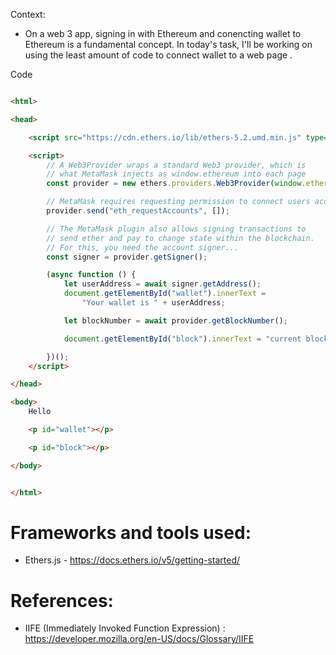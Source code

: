 Context: 
- On a web 3 app, signing in with Ethereum and conencting wallet to Ethereum is a fundamental concept. In today's task, I'll be working on using the least amount of code to connect wallet to a web page .






Code 
```html

<html>

<head>

    <script src="https://cdn.ethers.io/lib/ethers-5.2.umd.min.js" type="application/javascript"></script>

    <script>
        // A Web3Provider wraps a standard Web3 provider, which is
        // what MetaMask injects as window.ethereum into each page
        const provider = new ethers.providers.Web3Provider(window.ethereum)

        // MetaMask requires requesting permission to connect users accounts
        provider.send("eth_requestAccounts", []);

        // The MetaMask plugin also allows signing transactions to
        // send ether and pay to change state within the blockchain.
        // For this, you need the account signer...
        const signer = provider.getSigner();

        (async function () {
            let userAddress = await signer.getAddress();
            document.getElementById("wallet").innerText =
                "Your wallet is " + userAddress;

            let blockNumber = await provider.getBlockNumber();

            document.getElementById("block").innerText = "current block number is: " + blockNumber;

        })();
    </script>

</head>

<body>
    Hello

    <p id="wallet"></p>

    <p id="block"></p>

</body>


</html>


```


# Frameworks and tools used: 
- Ethers.js - https://docs.ethers.io/v5/getting-started/

# References: 
- IIFE (Immediately Invoked Function Expression) : https://developer.mozilla.org/en-US/docs/Glossary/IIFE

